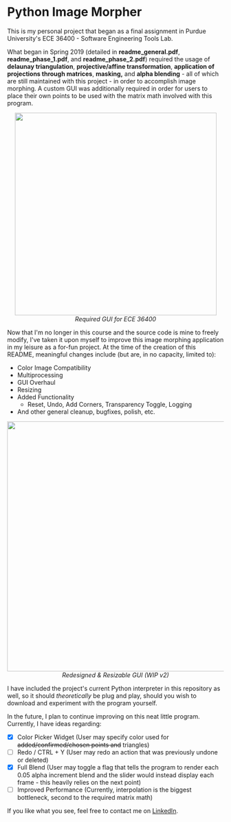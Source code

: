 # Python Image Morpher
This is my personal project that began as a final assignment in Purdue University's ECE 36400 - Software Engineering Tools Lab. 

What began in Spring 2019 (detailed in <b>readme_general.pdf</b>, <b>readme_phase_1.pdf</b>, and <b>readme_phase_2.pdf</b>) required the usage of <b>delaunay triangulation</b>, <b>projective/affine transformation</b>, <b>application of projections through matrices</b>, <b>masking,</b> and <b>alpha blending</b> - all of which are still maintained with this project - in order to accomplish image morphing. A custom GUI was additionally required in order for users to place their own points to be used with the matrix math involved with this program.

<p align="center">
  <img width="469" height="470" src="https://i.imgur.com/sGo1JOS.jpg"><br>
  <i>Required GUI for ECE 36400</i>
</p>

Now that I'm no longer in this course and the source code is mine to freely modify, I've taken it upon myself to improve this image morphing application in my leisure as a for-fun project. At the time of the creation of this README, meaningful changes include (but are, in no capacity, limited to):

* Color Image Compatibility
* Multiprocessing
* GUI Overhaul
* Resizing
* Added Functionality 
  * Reset, Undo, Add Corners, Transparency Toggle, Logging
* And other general cleanup, bugfixes, polish, etc.


<p align="center">
  <img width="632" height="580" src="https://i.imgur.com/8rBJRk6.jpg"><br>
  <i>Redesigned & Resizable GUI (WIP v2)</i>
</p>

I have included the project's current Python interpreter in this repository as well, so it should <i>theoretically</i> be plug and play, should you wish to download and experiment with the program yourself.

In the future, I plan to continue improving on this neat little program. Currently, I have ideas regarding:

- [X] Color Picker Widget (User may specify color used for ~~added/confirmed/chosen points and~~ triangles)
- [ ] Redo / CTRL + Y (User may redo an action that was previously undone or deleted)
- [X] Full Blend (User may toggle a flag that tells the program to render each 0.05 alpha increment blend and the slider would instead display each frame - this heavily relies on the next point)
- [ ] Improved Performance (Currently, interpolation is the biggest bottleneck, second to the required matrix math)

If you like what you see, feel free to contact me on [LinkedIn](https://www.linkedin.com/in/davidmilesdowd/).
